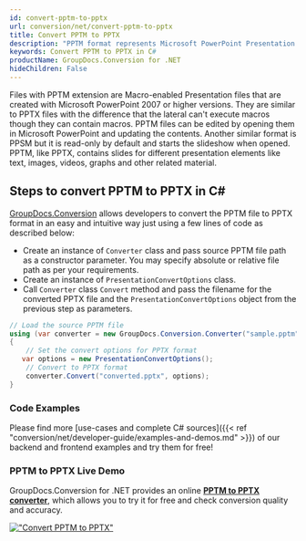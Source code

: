 ```yaml
---
id: convert-pptm-to-pptx
url: conversion/net/convert-pptm-to-pptx
title: Convert PPTM to PPTX
description: "PPTM format represents Microsoft PowerPoint Presentation with .pptm extension. Learn how to convert PPTM to PPTX file programmatically in C# language using GroupDocs.Conversion for .NET library."
keywords: Convert PPTM to PPTX in C#
productName: GroupDocs.Conversion for .NET
hideChildren: False
---
```


Files with PPTM extension are Macro-enabled Presentation files that are created with Microsoft PowerPoint 2007 or higher versions. They are similar to PPTX files with the difference that the lateral can't execute macros though they can contain macros. PPTM files can be edited by opening them in Microsoft PowerPoint and updating the contents. Another similar format is PPSM but it is read-only by default and starts the slideshow when opened. PPTM, like PPTX, contains slides for different presentation elements like text, images, videos, graphs and other related material.

## Steps to convert PPTM to PPTX in C#

[GroupDocs.Conversion](https://products.groupdocs.com/conversion/net) allows developers to convert the PPTM file to PPTX format in an easy and intuitive way just using a few lines of code as described below:

* Create an instance of `Converter` class and pass source PPTM file path as a constructor parameter. You may specify absolute or relative file path as per your requirements. 
* Create an instance of `PresentationConvertOptions` class.
* Call `Converter` class `Convert` method and pass the filename for the converted PPTX file and the `PresentationConvertOptions` object from the previous step as parameters.

```csharp
// Load the source PPTM file
using (var converter = new GroupDocs.Conversion.Converter("sample.pptm"))
{
    // Set the convert options for PPTX format
   var options = new PresentationConvertOptions();
    // Convert to PPTX format
    converter.Convert("converted.pptx", options);
}
```

### Code Examples

Please find more [use-cases and complete C# sources]({{< ref "conversion/net/developer-guide/examples-and-demos.md" >}}) of our backend and frontend examples and try them for free!

### PPTM to PPTX Live Demo

GroupDocs.Conversion for .NET provides an online [**PPTM to PPTX converter**](https://products.groupdocs.app/conversion/pptm-to-pptx), which allows you to try it for free and check conversion quality and accuracy.

[!["Convert PPTM to PPTX"](conversion/net/images/convert-to-pptx/convert-pptm-to-pptx.png)](https://products.groupdocs.app/conversion/pptm-to-pptx)